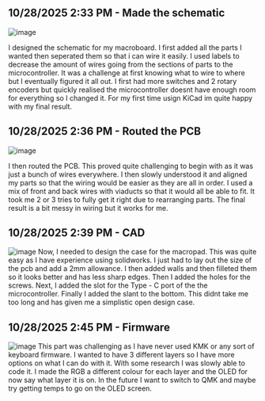 <!--
  ===================    !!READ THIS NOTICE!!   ====================
  DO NOT edit this file manually. Your changes WILL BE OVERWRITTEN!
  This journal is auto generated and updated by Hack Club Blueprint.
  To edit this file, please edit your journal entries on Blueprint.
  ==================================================================
-->

## 10/28/2025 2:33 PM - Made the schematic  

![image](https://blueprint.hackclub.com/user-attachments/blobs/proxy/eyJfcmFpbHMiOnsiZGF0YSI6NjIxNSwicHVyIjoiYmxvYl9pZCJ9fQ==--b23ead4ca042eac9dccddfa6b3e0b9b43699ac60/image.png)

I designed the schematic for my macroboard. I first added all the parts I wanted then seperated them so that i can wire it easily. I used labels to decrease the amount of wires going from the sections of parts to the microcontroller. It was a challenge at first knowing what to wire to where but I eventually figured it all out. I first had more switches and 2 rotary encoders but quickly realised the microcontroller doesnt have enough room for everything so I changed it. For my first time usign KiCad im quite happy with my final result.  

## 10/28/2025 2:36 PM - Routed the PCB  

![image](https://blueprint.hackclub.com/user-attachments/blobs/proxy/eyJfcmFpbHMiOnsiZGF0YSI6NjIxNiwicHVyIjoiYmxvYl9pZCJ9fQ==--383c531311a5f0d121e416945deef2b1e186e3b1/image.png)

I then routed the PCB. This proved quite challenging to begin with as it was just a bunch of wires everywhere. I then slowly understood it and aligned my parts so that the wiring would be easier as they are all in order. I used a mix of front and back wires with viaducts so that it would all be able to fit. It took me 2 or 3 tries to fully get it right due to rearranging parts. The final result is a bit messy in wiring but it works for me.  

## 10/28/2025 2:39 PM - CAD  

![image](https://blueprint.hackclub.com/user-attachments/blobs/proxy/eyJfcmFpbHMiOnsiZGF0YSI6NjIxNywicHVyIjoiYmxvYl9pZCJ9fQ==--c68287f2f6db1b7e92cc675ed9dfb58aa0f10373/image.png)
Now, I needed to design the case for the macropad. This was quite easy as I have experience using solidworks. I just had to lay out the size of the pcb and add a 2mm allowance. I then added walls and then filleted them so it looks better and has less sharp edges. Then I added the holes for the screws. Next, I added the slot for the Type - C port of the the microcontroller. Finally I added the slant to the bottom. This didnt take me too long and has given me a simplistic open design case.
  

## 10/28/2025 2:45 PM - Firmware  

![image](https://blueprint.hackclub.com/user-attachments/blobs/proxy/eyJfcmFpbHMiOnsiZGF0YSI6NjIxOCwicHVyIjoiYmxvYl9pZCJ9fQ==--1ed7aa3e0162dce0ee98543db08b4a53b3dd7e37/image.png)
This part was challenging as I have never used KMK or any sort of keyboard firmware. I wanted to have 3 different layers so I have more options on what I can do with it. With some research I was slowly able to code it. I made the RGB a different colour for each layer and the OLED for now say what layer it is on. In the future I want to switch to QMK and maybe try getting temps to go on the OLED screen.  

